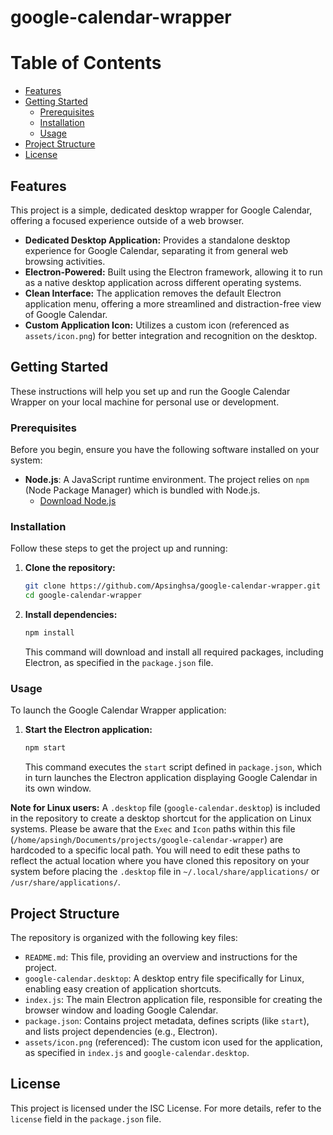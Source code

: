 # google-calendar-wrapper

# Table of Contents
* [Features](#features)
* [Getting Started](#getting-started)
    * [Prerequisites](#prerequisites)
    * [Installation](#installation)
    * [Usage](#usage)
* [Project Structure](#project-structure)
* [License](#license)

## Features
This project is a simple, dedicated desktop wrapper for Google Calendar, offering a focused experience outside of a web browser.

*   **Dedicated Desktop Application:** Provides a standalone desktop experience for Google Calendar, separating it from general web browsing activities.
*   **Electron-Powered:** Built using the Electron framework, allowing it to run as a native desktop application across different operating systems.
*   **Clean Interface:** The application removes the default Electron application menu, offering a more streamlined and distraction-free view of Google Calendar.
*   **Custom Application Icon:** Utilizes a custom icon (referenced as `assets/icon.png`) for better integration and recognition on the desktop.

## Getting Started

These instructions will help you set up and run the Google Calendar Wrapper on your local machine for personal use or development.

### Prerequisites
Before you begin, ensure you have the following software installed on your system:

*   **Node.js**: A JavaScript runtime environment. The project relies on `npm` (Node Package Manager) which is bundled with Node.js.
    *   [Download Node.js](https://nodejs.org/en/download/)

### Installation
Follow these steps to get the project up and running:

1.  **Clone the repository:**
    ```bash
    git clone https://github.com/Apsinghsa/google-calendar-wrapper.git
    cd google-calendar-wrapper
    ```

2.  **Install dependencies:**
    ```bash
    npm install
    ```
    This command will download and install all required packages, including Electron, as specified in the `package.json` file.

### Usage
To launch the Google Calendar Wrapper application:

1.  **Start the Electron application:**
    ```bash
    npm start
    ```
    This command executes the `start` script defined in `package.json`, which in turn launches the Electron application displaying Google Calendar in its own window.

**Note for Linux users:**
A `.desktop` file (`google-calendar.desktop`) is included in the repository to create a desktop shortcut for the application on Linux systems. Please be aware that the `Exec` and `Icon` paths within this file (`/home/apsingh/Documents/projects/google-calendar-wrapper`) are hardcoded to a specific local path. You will need to edit these paths to reflect the actual location where you have cloned this repository on your system before placing the `.desktop` file in `~/.local/share/applications/` or `/usr/share/applications/`.

## Project Structure
The repository is organized with the following key files:

*   `README.md`: This file, providing an overview and instructions for the project.
*   `google-calendar.desktop`: A desktop entry file specifically for Linux, enabling easy creation of application shortcuts.
*   `index.js`: The main Electron application file, responsible for creating the browser window and loading Google Calendar.
*   `package.json`: Contains project metadata, defines scripts (like `start`), and lists project dependencies (e.g., Electron).
*   `assets/icon.png` (referenced): The custom icon used for the application, as specified in `index.js` and `google-calendar.desktop`.

## License
This project is licensed under the ISC License. For more details, refer to the `license` field in the `package.json` file.